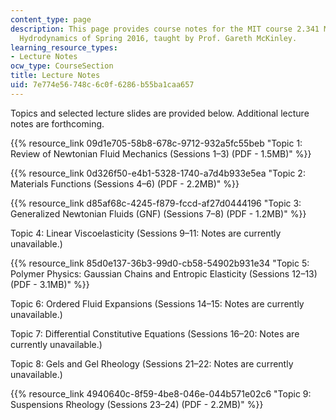 ```yaml
---
content_type: page
description: This page provides course notes for the MIT course 2.341 Macromolecular
  Hydrodynamics of Spring 2016, taught by Prof. Gareth McKinley.
learning_resource_types:
- Lecture Notes
ocw_type: CourseSection
title: Lecture Notes
uid: 7e774e56-748c-6c0f-6286-b55ba1caa657
---
```


Topics and selected lecture slides are provided below. Additional lecture notes are forthcoming.

{{% resource_link 09d1e705-58b8-678c-9712-932a5fc55beb "Topic 1: Review of Newtonian Fluid Mechanics (Sessions 1–3) (PDF - 1.5MB)" %}}

{{% resource_link 0d326f50-e4b1-5328-1740-a7d4b933e5ea "Topic 2: Materials Functions (Sessions 4–6) (PDF - 2.2MB)" %}}

{{% resource_link d85af68c-4245-f879-fccd-af27d0444196 "Topic 3: Generalized Newtonian Fluids (GNF) (Sessions 7–8) (PDF - 1.2MB)" %}}

Topic 4: Linear Viscoelasticity (Sessions 9–11: Notes are currently unavailable.)

{{% resource_link 85d0e137-36b3-99d0-cb58-54902b931e34 "Topic 5: Polymer Physics: Gaussian Chains and Entropic Elasticity (Sessions 12–13) (PDF - 3.1MB)" %}}

Topic 6: Ordered Fluid Expansions (Sessions 14–15: Notes are currently unavailable.)

Topic 7: Differential Constitutive Equations (Sessions 16–20: Notes are currently unavailable.)

Topic 8: Gels and Gel Rheology (Sessions 21–22: Notes are currently unavailable.)

{{% resource_link 4940640c-8f59-4be8-046e-044b571e02c6 "Topic 9: Suspensions Rheology (Sessions 23–24) (PDF - 2.2MB)" %}}